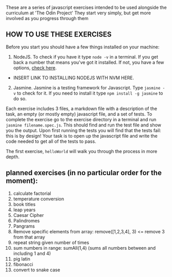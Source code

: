 These are a series of javascript exercises intended to be used alongside the curriculum at 'The Odin Project'  They start very simply, but get more involved as you progress through them

## HOW TO USE THESE EXERCISES
Before you start you should have a few things installed on your machine:
1. NodeJS.  To check if you have it type `node -v` in a terminal.  If you get back a number that means you've got it installed.  If not, you have a few options, [check here](https://nodejs.org/en/).
 - INSERT LINK TO INSTALLING NODEJS WITH NVM HERE.
2. Jasmine.  Jasmine is a testing framework for Javascript.  Type `jasmine -v` to check for it.  If you need to install it type `npm install -g jasmine` to do so.

Each exercise includes 3 files, a markdown file with a description of the task, an empty (or mostly empty) javascript file, and a set of tests.  To complete the exercise go to the exercise directory in a terminal and run `jasmine filename.spec.js`.  This should find and run the test file and show you the output.  Upon first running the tests you will find that the tests fail: this is by design!  Your task is to open up the javascript file and write the code needed to get all of the tests to pass.

The first exercise, `helloWorld` will walk you through the process in more depth.


## planned exercises (in no particular order for the moment):
1. calculate factorial
1. temperature conversion
1. book titles
1. leap years
1. Caesar Cipher
1. Palindromes
1. Pangrams
1. Remove specific elements from array: remove([1,2,3,4], 3) <= remove 3 from that array
1. repeat string given number of times
1. sum numbers in range: sumAll(1,4) (sums all numbers between and including 1 and 4)
1. pig latin
1. fibonacci 
1. convert to snake case